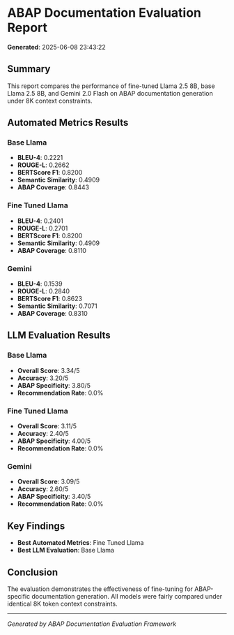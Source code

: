 # ABAP Documentation Evaluation Report

**Generated**: 2025-06-08 23:43:22

## Summary

This report compares the performance of fine-tuned Llama 2.5 8B, base Llama 2.5 8B, and Gemini 2.0 Flash on ABAP documentation generation under 8K context constraints.

## Automated Metrics Results

### Base Llama
- **BLEU-4**: 0.2221
- **ROUGE-L**: 0.2662
- **BERTScore F1**: 0.8200
- **Semantic Similarity**: 0.4909
- **ABAP Coverage**: 0.8443

### Fine Tuned Llama
- **BLEU-4**: 0.2401
- **ROUGE-L**: 0.2701
- **BERTScore F1**: 0.8200
- **Semantic Similarity**: 0.4909
- **ABAP Coverage**: 0.8110

### Gemini
- **BLEU-4**: 0.1539
- **ROUGE-L**: 0.2840
- **BERTScore F1**: 0.8623
- **Semantic Similarity**: 0.7071
- **ABAP Coverage**: 0.8310

## LLM Evaluation Results

### Base Llama
- **Overall Score**: 3.34/5
- **Accuracy**: 3.20/5
- **ABAP Specificity**: 3.80/5
- **Recommendation Rate**: 0.0%

### Fine Tuned Llama
- **Overall Score**: 3.11/5
- **Accuracy**: 2.40/5
- **ABAP Specificity**: 4.00/5
- **Recommendation Rate**: 0.0%

### Gemini
- **Overall Score**: 3.09/5
- **Accuracy**: 2.60/5
- **ABAP Specificity**: 3.40/5
- **Recommendation Rate**: 0.0%

## Key Findings

- **Best Automated Metrics**: Fine Tuned Llama
- **Best LLM Evaluation**: Base Llama

## Conclusion

The evaluation demonstrates the effectiveness of fine-tuning for ABAP-specific documentation generation. 
All models were fairly compared under identical 8K token context constraints.

---
*Generated by ABAP Documentation Evaluation Framework*
